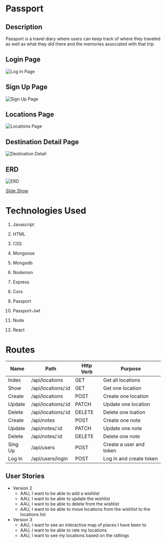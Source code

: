 # Passport

## Description

Passport is a travel diary where users can keep track of where they traveled as well as what they did there and the memories associated with that trip

## Login Page
![Log In Page](assets/LogIn.png)


## Sign Up Page
![Sign Up Page](assets/SignUp.png)


## Locations Page
![Locations Page](assets/MyDestinations.png)


## Destination Detail Page
![Destination Detail](assets/DestinationDetail.png)

## ERD
![ERD](assets/ERD.jpeg)


[Slide Show](https://docs.google.com/presentation/d/1rvcr-buYfBZFSCqZEOmnaqw9-EmvTFUklsb2EMRC8g8/edit#slide=id.p)


# Technologies Used

1. Javascript

2.  HTML

3.  CSS

4.  Mongoose

5.  Mongodb

6.  Nodemon

7. Express

8. Cors

9. Passport

10. Passport-Jwt

11. Node

12. React

#  Routes 
| Name | Path | Http Verb | Purpose |
| --- | --- | --- | --- |
| Index | /api/locations | GET | Get all locations |
| Show | /api/locations/:id | GET | Get one location |
| Create | /api/locations | POST | Create one location |
| Update | /api/locations/:id | PATCH | Update one location |
| Delete | /api/locations/:id | DELETE | Delete one loation |
| Create | /api/notes | POST | Create one note |
| Update | /api/notes/:id | PATCH | Update one note |
| Delete | /api/notes/:id | DELETE | Delete one note |
| Sing Up | /api/users | POST | Create a user and token |
| Log In | /api/users/login | POST | Log in and create token |

## User Stories
- Version 2
    - AAU, I want to be able to add a wishlist
    - AAU, I want to be able to update the wishlist
    - AAU, I want to be able to delete from the wishlist
    - AAU, I want to be able to move locations from the wishlist to the locations list    
- Version 3
    - AAU, I want to see an interactive map of places I have been to
    - AAU, I want to be able to rate my locations 
    - AAU, I want to see my locations based on the rattings

